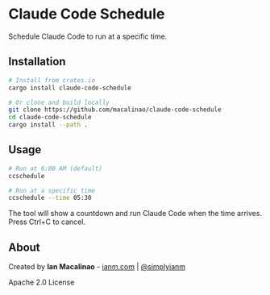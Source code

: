 # Claude Code Schedule

Schedule Claude Code to run at a specific time.

## Installation

```bash
# Install from crates.io
cargo install claude-code-schedule

# Or clone and build locally
git clone https://github.com/macalinao/claude-code-schedule
cd claude-code-schedule
cargo install --path .
```

## Usage

```bash
# Run at 6:00 AM (default)
ccschedule

# Run at a specific time
ccschedule --time 05:30
```

The tool will show a countdown and run Claude Code when the time arrives. Press Ctrl+C to cancel.

## About

Created by **Ian Macalinao** - [ianm.com](https://ianm.com) | [@simplyianm](https://twitter.com/simplyianm)

Apache 2.0 License